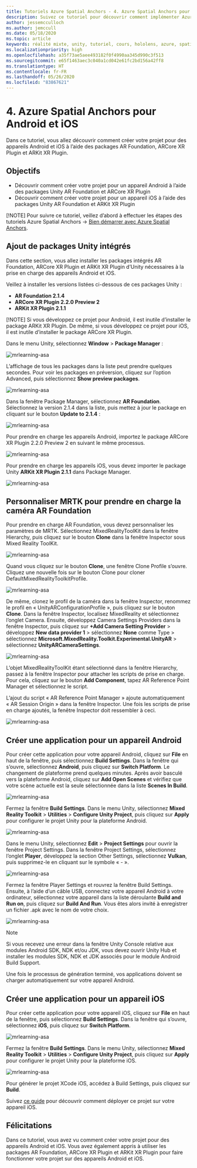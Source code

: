 ```yaml
---
title: Tutoriels Azure Spatial Anchors - 4. Azure Spatial Anchors pour Android et iOS
description: Suivez ce tutoriel pour découvrir comment implémenter Azure Spatial Anchors au sein d’une application de réalité mixte.
author: jessemcculloch
ms.author: jemccull
ms.date: 05/18/2020
ms.topic: article
keywords: réalité mixte, unity, tutoriel, cours, hololens, azure, spatial anchors
ms.localizationpriority: high
ms.openlocfilehash: a35f73ae5aee493182f0f4990aa345d990c3f513
ms.sourcegitcommit: e65f1463aec3c040a1cd042e61fc2bd156a42ff8
ms.translationtype: HT
ms.contentlocale: fr-FR
ms.lasthandoff: 05/26/2020
ms.locfileid: "83867621"
---
```

# <a name="4-azure-spatial-anchors-for-android-and-ios"></a>4. Azure Spatial Anchors pour Android et iOS

Dans ce tutoriel, vous allez découvrir comment créer votre projet pour des appareils Android et iOS à l’aide des packages AR Foundation, ARCore XR Plugin et ARKit XR Plugin.

## <a name="objectives"></a>Objectifs

* Découvrir comment créer votre projet pour un appareil Android à l’aide des packages Unity AR Foundation et ARCore XR Plugin
* Découvrir comment créer votre projet pour un appareil iOS à l’aide des packages Unity AR Foundation et ARKit XR Plugin

[!NOTE] Pour suivre ce tutoriel, veillez d’abord à effectuer les étapes des tutoriels Azure Spatial Anchors -> [Bien démarrer avec Azure Spatial Anchors](mrlearning-asa-ch1.md).

## <a name="adding-inbuilt-unity-packages"></a>Ajout de packages Unity intégrés

Dans cette section, vous allez installer les packages intégrés AR Foundation, ARCore XR Plugin et ARKit XR Plugin d’Unity nécessaires à la prise en charge des appareils Android et iOS.

Veillez à installer les versions listées ci-dessous de ces packages Unity :

* **AR Foundation 2.1.4**
* **ARCore XR Plugin 2.2.0 Preview 2**
* **ARKit XR Plugin 2.1.1**

[!NOTE] Si vous développez ce projet pour Android, il est inutile d’installer le package ARKit XR Plugin. De même, si vous développez ce projet pour iOS, il est inutile d’installer le package ARCore XR Plugin.

Dans le menu Unity, sélectionnez **Window** > **Package Manager** :

![mrlearning-asa](images/mrlearning-asa/tutorial4-section1-step1-1.png)

L’affichage de tous les packages dans la liste peut prendre quelques secondes. Pour voir les packages en préversion, cliquez sur l’option Advanced, puis sélectionnez **Show preview packages**.

![mrlearning-asa](images/mrlearning-asa/tutorial4-section1-step1-2.png)

Dans la fenêtre Package Manager, sélectionnez **AR Foundation**. Sélectionnez la version 2.1.4 dans la liste, puis mettez à jour le package en cliquant sur le bouton **Update to 2.1.4** :

![mrlearning-asa](images/mrlearning-asa/tutorial4-section1-step1-3.png)

Pour prendre en charge les appareils Android, importez le package ARCore XR Plugin 2.2.0 Preview 2 en suivant le même processus.

![mrlearning-asa](images/mrlearning-asa/tutorial4-section1-step1-4.png)

Pour prendre en charge les appareils iOS, vous devez importer le package Unity **ARKit XR Plugin 2.1.1** dans Package Manager.

![mrlearning-asa](images/mrlearning-asa/tutorial4-section1-step1-5.png)

## <a name="customize-mrtk-to-support-ar-foundation-camera"></a>Personnaliser MRTK pour prendre en charge la caméra AR Foundation

Pour prendre en charge AR Foundation, vous devez personnaliser les paramètres de MRTK. Sélectionnez MixedRealityToolKit dans la fenêtre Hierarchy, puis cliquez sur le bouton **Clone** dans la fenêtre Inspector sous Mixed Reality ToolKit.

![mrlearning-asa](images/mrlearning-asa/tutorial4-section2-step1-1.png)

Quand vous cliquez sur le bouton **Clone**, une fenêtre Clone Profile s’ouvre. Cliquez une nouvelle fois sur le bouton Clone pour cloner DefaultMixedRealityToolkitProfile.

![mrlearning-asa](images/mrlearning-asa/tutorial4-section2-step1-2.png)

De même, clonez le profil de la caméra dans la fenêtre Inspector, renommez le profil en « UnityARConfigurationProfile », puis cliquez sur le bouton **Clone**. Dans la fenêtre Inspector, localisez MixedReality et sélectionnez l’onglet Camera. Ensuite, développez Camera Settings Providers dans la fenêtre Inspector, puis cliquez sur **+Add Camera Setting Provider** > développez **New data provider 1** > sélectionnez **None** comme Type > sélectionnez **Microsoft.MixedReality.Toolkit.Experimental.UnityAR** > sélectionnez **UnityARCameraSettings**.


![mrlearning-asa](images/mrlearning-asa/tutorial4-section2-step1-3.png)

L’objet MixedRealityToolKit étant sélectionné dans la fenêtre Hierarchy, passez à la fenêtre Inspector pour attacher les scripts de prise en charge. Pour cela, cliquez sur le bouton **Add Component**, tapez AR Reference Point Manager et sélectionnez le script.

L’ajout du script « AR Reference Point Manager » ajoute automatiquement « AR Session Origin » dans la fenêtre Inspector. Une fois les scripts de prise en charge ajoutés, la fenêtre Inspector doit ressembler à ceci.

![mrlearning-asa](images/mrlearning-asa/tutorial4-section2-step1-4.png)

## <a name="build-application-to-android-device"></a>Créer une application pour un appareil Android

Pour créer cette application pour votre appareil Android, cliquez sur **File** en haut de la fenêtre, puis sélectionnez **Build Settings**. Dans la fenêtre qui s’ouvre, sélectionnez **Android**, puis cliquez sur **Switch Platform**. Le changement de plateforme prend quelques minutes. Après avoir basculé vers la plateforme Android, cliquez sur **Add Open Scenes** et vérifiez que votre scène actuelle est la seule sélectionnée dans la liste **Scenes In Build**.

![mrlearning-asa](images/mrlearning-asa/tutorial4-section3-step1-1.png)

Fermez la fenêtre **Build Settings**. Dans le menu Unity, sélectionnez **Mixed Reality Toolkit** > **Utilities** > **Configure Unity Project**, puis cliquez sur **Apply** pour configurer le projet Unity pour la plateforme Android.

![mrlearning-asa](images/mrlearning-asa/tutorial4-section3-step1-2.png)

Dans le menu Unity, sélectionnez **Edit** > **Project Settings** pour ouvrir la fenêtre Project Settings. Dans la fenêtre Project Settings, sélectionnez l’onglet **Player**, développez la section Other Settings, sélectionnez **Vulkan**, puis supprimez-le en cliquant sur le symbole « - ».

![mrlearning-asa](images/mrlearning-asa/tutorial4-section3-step1-3.png)

Fermez la fenêtre Player Settings et rouvrez la fenêtre Build Settings. Ensuite, à l’aide d’un câble USB, connectez votre appareil Android à votre ordinateur, sélectionnez votre appareil dans la liste déroulante **Build and Run on**, puis cliquez sur **Build And Run**. Vous êtes alors invité à enregistrer un fichier .apk avec le nom de votre choix.

![mrlearning-asa](images/mrlearning-asa/tutorial4-section3-step1-4.png)

> [!NOTE]
> Si vous recevez une erreur dans la fenêtre Unity Console relative aux modules Android SDK, NDK et/ou JDK, vous devez ouvrir Unity Hub et installer les modules SDK, NDK et JDK associés pour le module Android Build Support.

Une fois le processus de génération terminé, vos applications doivent se charger automatiquement sur votre appareil Android.

## <a name="build-application-to-ios-device"></a>Créer une application pour un appareil iOS

Pour créer cette application pour votre appareil iOS, cliquez sur **File** en haut de la fenêtre, puis sélectionnez **Build Settings**. Dans la fenêtre qui s’ouvre, sélectionnez **iOS**, puis cliquez sur **Switch Platform**.

![mrlearning-asa](images/mrlearning-asa/tutorial4-section4-step1-1.png)

Fermez la fenêtre **Build Settings**. Dans le menu Unity, sélectionnez **Mixed Reality Toolkit** > **Utilities** > **Configure Unity Project**, puis cliquez sur **Apply** pour configurer le projet Unity pour la plateforme iOS.

![mrlearning-asa](images/mrlearning-asa/tutorial4-section4-step1-2.png)

Pour générer le projet XCode iOS, accédez à Build Settings, puis cliquez sur **Build**.

Suivez [ce guide](https://docs.microsoft.com/azure/spatial-anchors/quickstarts/get-started-unity-ios#export-the-xcode-project) pour découvrir comment déployer ce projet sur votre appareil iOS.

## <a name="congratulations"></a>Félicitations

Dans ce tutoriel, vous avez vu comment créer votre projet pour des appareils Android et iOS. Vous avez également appris à utiliser les packages AR Foundation, ARCore XR Plugin et ARKit XR Plugin pour faire fonctionner votre projet sur des appareils Android et iOS.